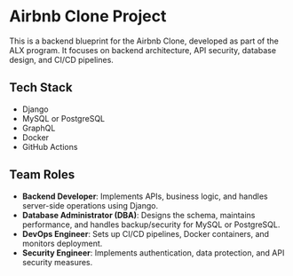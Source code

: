 # Airbnb Clone Project

This is a backend blueprint for the Airbnb Clone, developed as part of the ALX program. It focuses on backend architecture, API security, database design, and CI/CD pipelines.

## Tech Stack
- Django
- MySQL or PostgreSQL
- GraphQL
- Docker
- GitHub Actions
## Team Roles

- **Backend Developer**: Implements APIs, business logic, and handles server-side operations using Django.
- **Database Administrator (DBA)**: Designs the schema, maintains performance, and handles backup/security for MySQL or PostgreSQL.
- **DevOps Engineer**: Sets up CI/CD pipelines, Docker containers, and monitors deployment.
- **Security Engineer**: Implements authentication, data protection, and API security measures.
